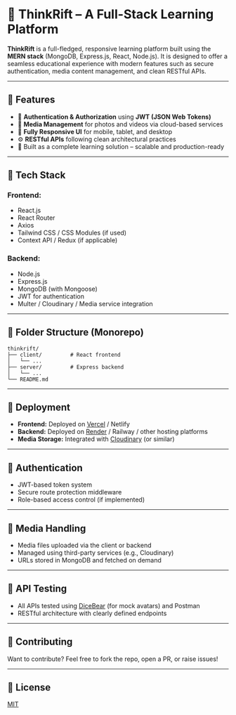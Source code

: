# 🚀 ThinkRift – A Full-Stack Learning Platform

**ThinkRift** is a full-fledged, responsive learning platform built using the **MERN stack** (MongoDB, Express.js, React, Node.js). It is designed to offer a seamless educational experience with modern features such as secure authentication, media content management, and clean RESTful APIs.

---

## 🌟 Features

- 🔐 **Authentication & Authorization** using **JWT (JSON Web Tokens)**
- 🎥 **Media Management** for photos and videos via cloud-based services
- 📱 **Fully Responsive UI** for mobile, tablet, and desktop
- ⚙️ **RESTful APIs** following clean architectural practices
- 🧠 Built as a complete learning solution – scalable and production-ready

---

## 🧰 Tech Stack

### Frontend:
- React.js
- React Router
- Axios
- Tailwind CSS / CSS Modules (if used)
- Context API / Redux (if applicable)

### Backend:
- Node.js
- Express.js
- MongoDB (with Mongoose)
- JWT for authentication
- Multer / Cloudinary / Media service integration

---

## 📁 Folder Structure (Monorepo)

```
thinkrift/
├── client/         # React frontend
│   └── ...
├── server/         # Express backend
│   └── ...
└── README.md
```

---

## 🚀 Deployment

- **Frontend:** Deployed on [Vercel](https://vercel.com) / Netlify
- **Backend:** Deployed on [Render](https://render.com) / Railway / other hosting platforms
- **Media Storage:** Integrated with [Cloudinary](https://cloudinary.com) (or similar)

---

## 🔐 Authentication

- JWT-based token system
- Secure route protection middleware
- Role-based access control (if implemented)

---

## 📸 Media Handling

- Media files uploaded via the client or backend
- Managed using third-party services (e.g., Cloudinary)
- URLs stored in MongoDB and fetched on demand

---

## 🧪 API Testing

- All APIs tested using [DiceBear](https://www.dicebear.com) (for mock avatars) and Postman
- RESTful architecture with clearly defined endpoints

---

## 🤝 Contributing

Want to contribute? Feel free to fork the repo, open a PR, or raise issues!

---

## 📃 License

[MIT](LICENSE)
